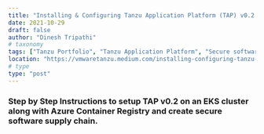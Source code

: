 ```yaml
---
title: "Installing & Configuring Tanzu Application Platform (TAP) v0.2 on an EKS Cluster with Azure Container Registry"
date: 2021-10-29
draft: false
author: "Dinesh Tripathi"
# taxonomy
tags: ["Tanzu Portfolio", "Tanzu Application Platform", "Secure software supply chain"] 
location: "https://vmwaretanzu.medium.com/installing-configuring-tanzu-application-platform-tap-v0-2-967ba40fa222"
# type
type: "post"
---
```


### Step by Step Instructions to setup TAP v0.2 on an EKS cluster along with Azure Container Registry and create secure software supply chain.
